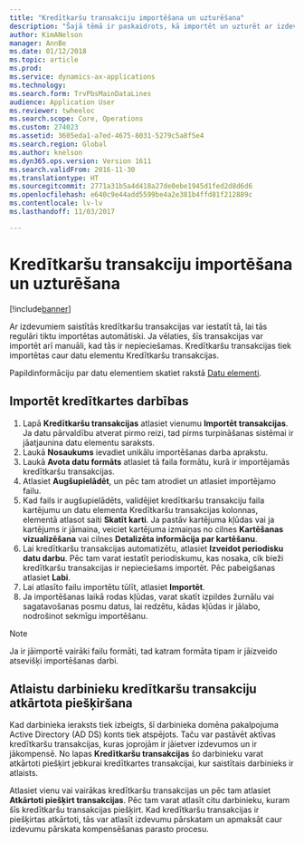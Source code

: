 ```yaml
---
title: "Kredītkaršu transakciju importēšana un uzturēšana"
description: "Šajā tēmā ir paskaidrots, kā importēt un uzturēt ar izdevumiem saistītas kredītkaršu transakcijas. Šīs transakcijas var iestatīt tā, lai tās regulāri tiktu importētas automātiski, vai tās var importēt manuāli, kad vien nepieciešams."
author: KimANelson
manager: AnnBe
ms.date: 01/12/2018
ms.topic: article
ms.prod: 
ms.service: dynamics-ax-applications
ms.technology: 
ms.search.form: TrvPbsMainDataLines
audience: Application User
ms.reviewer: twheeloc
ms.search.scope: Core, Operations
ms.custom: 274023
ms.assetid: 3605eda1-a7ed-4675-8031-5279c5a8f5e4
ms.search.region: Global
ms.author: knelson
ms.dyn365.ops.version: Version 1611
ms.search.validFrom: 2016-11-30
ms.translationtype: HT
ms.sourcegitcommit: 2771a31b5a4d418a27de0ebe1945d1fed2d8d6d6
ms.openlocfilehash: e640c9e44add5599be4a2e381b4ffd81f212889c
ms.contentlocale: lv-lv
ms.lasthandoff: 11/03/2017

---
```


# <a name="import-and-maintain-credit-card-transactions"></a>Kredītkaršu transakciju importēšana un uzturēšana

[!include[banner](../includes/banner.md)]

Ar izdevumiem saistītās kredītkaršu transakcijas var iestatīt tā, lai tās regulāri tiktu importētas automātiski. Ja vēlaties, šīs transakcijas var importēt arī manuāli, kad tās ir nepieciešamas. Kredītkaršu transakcijas tiek importētas caur datu elementu Kredītkaršu transakcijas.

Papildinformāciju par datu elementiem skatiet rakstā [Datu elementi](../../dev-itpro/data-entities/data-entities.md).

## <a name="import-credit-card-transactions"></a>Importēt kredītkartes darbības

1. Lapā **Kredītkaršu transakcijas** atlasiet vienumu **Importēt transakcijas**. Ja datu pārvaldību atverat pirmo reizi, tad pirms turpināšanas sistēmai ir jāatjaunina datu elementu saraksts.
2. Laukā **Nosaukums** ievadiet unikālu importēšanas darba aprakstu.
3. Laukā **Avota datu formāts** atlasiet tā faila formātu, kurā ir importējamās kredītkaršu transakcijas.
4. Atlasiet **Augšupielādēt**, un pēc tam atrodiet un atlasiet importējamo failu.
5. Kad fails ir augšupielādēts, validējiet kredītkaršu transakciju faila kartējumu un datu elementa Kredītkaršu transakcijas kolonnas, elementā atlasot saiti **Skatīt karti**. Ja pastāv kartējuma kļūdas vai ja kartējums ir jāmaina, veiciet kartējuma izmaiņas no cilnes **Kartēšanas vizualizēšana** vai cilnes **Detalizēta informācija par kartēšanu**.
6. Lai kredītkaršu transakcijas automatizētu, atlasiet **Izveidot periodisku datu darbu**. Pēc tam varat iestatīt periodiskumu, kas nosaka, cik bieži kredītkaršu transakcijas ir nepieciešams importēt. Pēc pabeigšanas atlasiet **Labi**.
7. Lai atlasīto failu importētu tūlīt, atlasiet **Importēt**.
8. Ja importēšanas laikā rodas kļūdas, varat skatīt izpildes žurnālu vai sagatavošanas posmu datus, lai redzētu, kādas kļūdas ir jālabo, nodrošinot sekmīgu importēšanu.

> [!NOTE]
> Ja ir jāimportē vairāki failu formāti, tad katram formāta tipam ir jāizveido atsevišķi importēšanas darbi.

## <a name="reassign-the-credit-card-transactions-for-terminated-employees"></a>Atlaistu darbinieku kredītkaršu transakciju atkārtota piešķiršana

Kad darbinieka ieraksts tiek izbeigts, šī darbinieka domēna pakalpojuma Active Directory (AD DS) konts tiek atspējots. Taču var pastāvēt aktīvas kredītkaršu transakcijas, kuras joprojām ir jāietver izdevumos un ir jākompensē. No lapas **Kredītkaršu transakcijas** šo darbinieku varat atkārtoti piešķirt jebkurai kredītkartes transakcijai, kur saistītais darbinieks ir atlaists.

Atlasiet vienu vai vairākas kredītkaršu transakcijas un pēc tam atlasiet **Atkārtoti piešķirt transakcijas**. Pēc tam varat atlasīt citu darbinieku, kuram šīs kredītkaršu transakcijas piešķirt. Kad kredītkaršu transakcijas ir piešķirtas atkārtoti, tās var atlasīt izdevumu pārskatam un apmaksāt caur izdevumu pārskata kompensēšanas parasto procesu.


